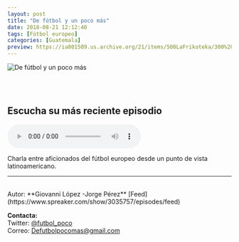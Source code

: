 ```yaml
---
layout: post
title: "De fútbol y un poco más"
date: 2018-08-21 12:12:40
tags: [Fútbol europeo]
categories: [Guatemala]
preview: https://ia801509.us.archive.org/21/items/500LaFrikoteka/300%20de%20futbol-%20Giovanni%20Lopez.jpeg
---
```


![De fútbol y un poco más](https://ia601509.us.archive.org/21/items/500LaFrikoteka/500%20de%20futbol%20-%20Giovanni%20Lopez.jpeg)

<br/>
<br/>

## Escucha su más reciente episodio

<!--reproductor-feed=https://www.spreaker.com/show/3035757/episodes/feed-->
<!--reproductor-start-->
<audio id="audio" preload="auto" controls="" src="https://anchor.fm/s/5a40524/podcast/play/1299330/https%3A%2F%2Fd3ctxlq1ktw2nl.cloudfront.net%2Fproduction%2F2018-8-10%2F4490689-44100-2-a47fe19c8200e.mp3"></audio>
<!--reproductor-end-->

Charla entre aficionados del fútbol europeo desde un punto de vista latinoamericano.

_ _ _

<br>
Autor: **Giovanni López -Jorge Pérez**  
[Feed](https://www.spreaker.com/show/3035757/episodes/feed)  


**Contacta:**  
Twitter: [@futbol_poco](https://twitter.com/futbol_poco)  
Correo: [Defutbolpocomas@gmail.com](mailto:Defutbolpocomas@gmail.com)  

